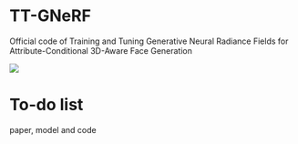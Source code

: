 # TT-GNeRF
Official code of Training and Tuning Generative Neural Radiance Fields for Attribute-Conditional 3D-Aware Face Generation

![](./imgs/teaser_opti.gif)


# To-do list

paper, model and code
